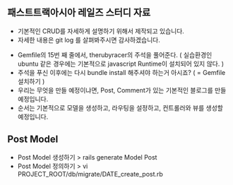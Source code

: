 패스트트랙아시아 레일즈 스터디 자료
---

* 기본적인 CRUD를 자세하게 설명하기 위해서 제작되고 있습니다.
* 자세한 내용은 git log 를 살펴봐주시면 감사하겠습니다.

- Gemfile의 15번 째 줄에서, therubyracer의 주석을 풀어준다.
( 실습환경인 ubuntu 같은 경우에는 기본적으로 javascript Runtime이 설치되어 있지 않다. )
- 주석을 푸신 이후에는 다시 bundle install 해주셔야 하는거 아시죠? ( = Gemfile 설치하기 )
- 우리는 무엇을 만들 예정이냐면, Post, Comment가 있는 기본적인 블로그를 만들 예정입니다.
- 순서는 기본적으로 모델을 생성하고, 라우팅을 설정하고, 컨트롤러와 뷰를 생성할 예정입니다.

Post Model
---
- Post Model 생성하기 > rails generate Model Post
- Post Model 정의하기 > vi PROJECT_ROOT/db/migrate/DATE_create_post.rb
